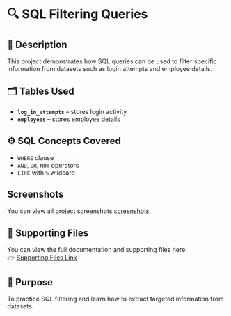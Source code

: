 # 🔍 SQL Filtering Queries  

## 📌 Description  
This project demonstrates how SQL queries can be used to filter specific information from datasets such as login attempts and employee details.  

## 🗂️ Tables Used  
- **`log_in_attempts`** – stores login activity  
- **`employees`** – stores employee details  

## ⚙️ SQL Concepts Covered  
- `WHERE` clause  
- `AND`, `OR`, `NOT` operators  
- `LIKE` with `%` wildcard
  
## Screenshots

You can view all project screenshots [screenshots](https://github.com/dondex001/SQL-security-filters/tree/main/screenshots).

## 📂 Supporting Files  
You can view the full documentation and supporting files here:  
👉 [Supporting Files Link](https://github.com/dondex001/SQL-security-filters/blob/main/Apply_filters_to_SQL_queries_exemplar.md)  

## 🎯 Purpose  
To practice SQL filtering and learn how to extract targeted information from datasets.  
